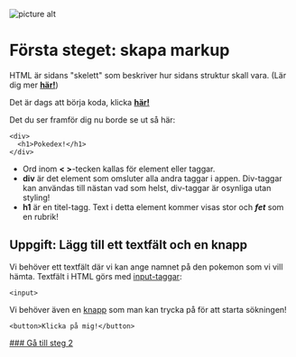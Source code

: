 ![picture alt](http://digitalagencynetwork.com/wp-content/uploads/2015/02/Google-Convert-Flash-Banners-HTML5.png "Title is optional")
# Första steget: skapa markup

HTML är sidans "skelett" som beskriver hur sidans struktur skall vara. (Lär dig mer [**här!**](http://www.w3schools.com/html/html_intro.asp))

Det är dags att börja koda, klicka [**här!**](http://codepen.io/amygdaloideum/pen/amGwvp)

Det du ser framför dig nu borde se ut så här:

```
<div>
  <h1>Pokedex!</h1>
</div>
```

- Ord inom **< >**-tecken kallas för element eller taggar.
- **div** är det element som omsluter alla andra taggar i appen. Div-taggar kan användas till nästan vad som helst, div-taggar är osynliga utan styling!
- **h1** är en titel-tagg. Text i detta element kommer visas stor och ***fet*** som en rubrik!

## Uppgift: Lägg till ett textfält och en knapp
Vi behöver ett textfält där vi kan ange namnet på den pokemon som vi vill hämta. Textfält i HTML görs med [input-taggar](http://www.w3schools.com/tags/tag_input.asp):
```
<input>
```

Vi behöver även en [knapp](http://www.w3schools.com/tags/tag_button.asp) som man kan trycka på för att starta sökningen!
```
<button>Klicka på mig!</button>
```

[### Gå till steg 2](docs/phase-2)
